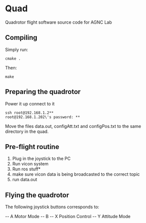 # Quad
Quadrotor flight software source code for AGNC Lab

## Compiling

Simply run:

```shell
cmake .
```

Then:

```shell
make
```

## Preparing the quadrotor

Power it up
connect to it
```shell
ssh root@192.168.1.2**
root@192.168.1.202\'s password: **
```

Move the files data.out, configAtt.txt and configPos.txt to the same directory in the quad.

## Pre-flight routine

1. Plug in the joystick to the PC
2. Run vicon system
3. Run ros stuff*
4. make sure vicon data is being broadcasted to the correct topic
5. run data.out

## Flying the quadrotor

The following joystick buttons corresponds to:

-- A Motor Mode
-- B 
-- X Position Control
-- Y Attitude Mode